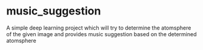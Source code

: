 # music_suggestion
A simple deep learning project which will try to determine the atomsphere of the given image and provides music suggestion based on the determined atomsphere 
